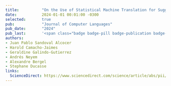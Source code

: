 ```yaml
---
title:          "On the Use of Statistical Machine Translation for Suggesting Variable Names for Decompiled Code: The Pharo Case"
date:           2024-01-01 00:01:00 -0300
selected:       true
pub:            "Journal of Computer Languages"
pub_date:       "2024"
pub_last:       '<span class="badge badge-pill badge-publication badge-primary">COLA</span> <span class="badge badge-pill badge-publication badge-info">WoS</span>'
authors:
- Juan Pablo Sandoval Alcocer
- Harold Camacho-Jaimes
- Geraldine Galindo-Gutierrez
- Andrés Neyem
- Alexandre Bergel
- Stephane Ducasse
links:
  ScienceDirect: https://www.sciencedirect.com/science/article/abs/pii/S2590118424000145
---
```

